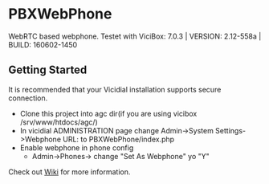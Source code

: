 # PBXWebPhone
WebRTC based webphone.
Testet with ViciBox: 7.0.3 | VERSION: 2.12-558a | BUILD: 160602-1450

## Getting Started
It is recommended that your Vicidial installation supports secure connection.

- Clone this project into agc dir(if you are using vicibox /srv/www/htdocs/agc/)
- In vicidial ADMINISTRATION page change Admin->System Settings->Webphone URL: to
  PBXWebPhone/index.php
- Enable webphone in phone config 
   * Admin->Phones-><Phone exten> change "Set As Webphone" yo "Y"


Check out [Wiki](https://github.com/chornyitaras/PBXWebPhone/wiki) for more information.


